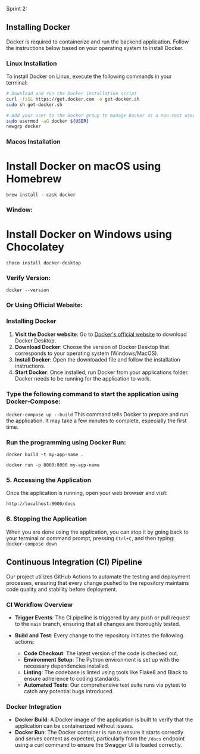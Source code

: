Sprint 2:

## Installing Docker

Docker is required to containerize and run the backend application. Follow the instructions below based on your operating system to install Docker.

### Linux Installation

To install Docker on Linux, execute the following commands in your terminal:

```bash
# Download and run the Docker installation script
curl -fsSL https://get.docker.com -o get-docker.sh
sudo sh get-docker.sh

# Add your user to the Docker group to manage Docker as a non-root user
sudo usermod -aG docker ${USER}
newgrp docker
```
### Macos Installation

# Install Docker on macOS using Homebrew
`brew install --cask docker`

### Window:
# Install Docker on Windows using Chocolatey
`choco install docker-desktop`

### Verify Version:
`docker --version`

### Or Using Official Website:
### Installing Docker

1. **Visit the Docker website**: Go to [Docker's official website](https://docs.docker.com/get-docker/) to download Docker Desktop.
2. **Download Docker**: Choose the version of Docker Desktop that corresponds to your operating system (Windows/MacOS).
3. **Install Docker**: Open the downloaded file and follow the installation instructions.
4. **Start Docker**: Once installed, run Docker from your applications folder. Docker needs to be running for the application to work.

### Type the following command to start the application using Docker-Compose:


`docker-compose up --build`
This command tells Docker to prepare and run the application. It may take a few minutes to complete, especially the first time.

### Run the programming using Docker Run:
`docker build -t my-app-name . `
>
`docker run -p 8000:8000 my-app-name`


### 5. Accessing the Application
Once the application is running, open your web browser and visit:

```http://localhost:8000/docs```
### 6. Stopping the Application
When you are done using the application, you can stop it by going back to your terminal or command prompt, pressing `Ctrl+C`, and then typing:
`docker-compose down`

## Continuous Integration (CI) Pipeline

Our project utilizes GitHub Actions to automate the testing and deployment processes, ensuring that every change pushed to the repository maintains code quality and stability before deployment.

### CI Workflow Overview

- **Trigger Events**: The CI pipeline is triggered by any push or pull request to the `main` branch, ensuring that all changes are thoroughly tested.

- **Build and Test**: Every change to the repository initiates the following actions:
  - **Code Checkout**: The latest version of the code is checked out.
  - **Environment Setup**: The Python environment is set up with the necessary dependencies installed.
  - **Linting**: The codebase is linted using tools like Flake8 and Black to ensure adherence to coding standards.
  - **Automated Tests**: Our comprehensive test suite runs via pytest to catch any potential bugs introduced.

### Docker Integration

- **Docker Build**: A Docker image of the application is built to verify that the application can be containerized without issues.
- **Docker Run**: The Docker container is run to ensure it starts correctly and serves content as expected, particularly from the `/docs` endpoint using a curl command to ensure the Swagger UI is loaded correctly.
